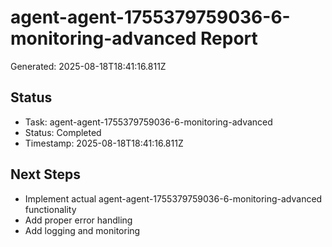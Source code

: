 # agent-agent-1755379759036-6-monitoring-advanced Report

Generated: 2025-08-18T18:41:16.811Z

## Status
- Task: agent-agent-1755379759036-6-monitoring-advanced
- Status: Completed
- Timestamp: 2025-08-18T18:41:16.811Z

## Next Steps
- Implement actual agent-agent-1755379759036-6-monitoring-advanced functionality
- Add proper error handling
- Add logging and monitoring
